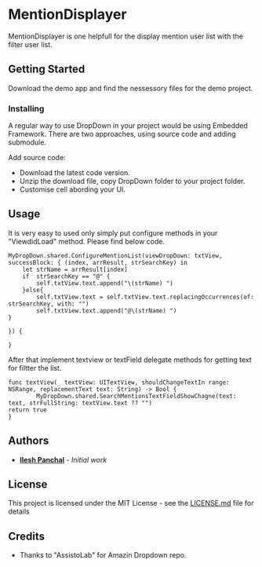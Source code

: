 # MentionDisplayer

MentionDisplayer is one helpfull for the display mention user list with the filter user list.

## Getting Started

Download the demo app and find the nessessory files for the demo project.


### Installing

A regular way to use DropDown in your project would be using Embedded Framework. There are two approaches, using source code and adding submodule.

Add source code:

* Download the latest code version.
* Unzip the download file, copy DropDown folder to your project folder.
* Customise cell abording your UI.


## Usage
It is very easy to used only simply put configure methods in your "ViewdidLoad" method. Please find below code.

```
MyDropDown.shared.ConfigureMentionList(viewDropDown: txtView, successBlock: { (index, arrResult, strSearchKey) in
    let strName = arrResult[index]
    if  strSearchKey == "@" {
        self.txtView.text.append("\(strName) ")
    }else{
        self.txtView.text = self.txtView.text.replacingOccurrences(of: strSearchKey, with: "")
        self.txtView.text.append("@\(strName) ")
}

}) {

}
```
 After that implement textview or textField delegate methods for getting text for filtter the list.

```
func textView(_ textView: UITextView, shouldChangeTextIn range: NSRange, replacementText text: String) -> Bool {
        MyDropDown.shared.SearchMentionsTextFieldShowChagne(text: text, strFullString: textView.text ?? "")
return true
}
```

## Authors

* **[Ilesh Panchal](https://github.com/ilesh)** - *Initial work*


## License

This project is licensed under the MIT License - see the [LICENSE.md](LICENSE.md) file for details

## Credits

* Thanks to "AssistoLab" for Amazin Dropdown repo.


